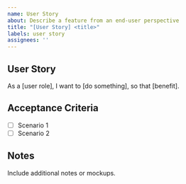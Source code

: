 ```yaml
---
name: User Story
about: Describe a feature from an end-user perspective
title: "[User Story] <title>"
labels: user story
assignees: ''
---
```


## User Story

As a [user role], I want to [do something], so that [benefit].

## Acceptance Criteria

- [ ] Scenario 1
- [ ] Scenario 2

## Notes

Include additional notes or mockups.

